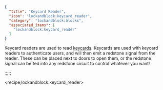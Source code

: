 ```json
{
  "title": "Keycard Reader",
  "icon": "lockandblock:keycard_reader",
  "category": "lockandblock:blocks",
  "associated_items": [
    "lockandblock:keycard_reader"
  ]
}
```

Keycard readers are used to read [keycards](^lockandblock:keycard). Keycards are used with keycard readers to
authenticate users, and will
then emit a redstone signal from the reader. These can be placed next to doors to open them, or the redstone signal can
be fed into any
redstone circuit to control whatever you want!

;;;;;

<recipe;lockandblock:keycard_reader>
